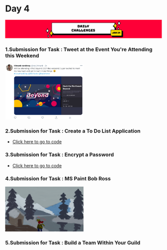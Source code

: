 # Day 4
<img src="https://github.com/VARhimank/MLH-Local-Hack-Day/blob/main/Day%204/head-dc14.png">

### 1.Submission for Task : Tweet at the Event You're Attending this Weekend
<img src="https://github.com/VARhimank/MLH-Local-Hack-Day/blob/main/Day%204/task.png" width=50%>

### 2.Submission for Task : Create a To Do List Application
- <a href="https://github.com/VARhimank/MLH-Local-Hack-Day/blob/main/Day%204/todo-list.c">Click here to go to code</a> 

### 3.Submission for Task : Encrypt a Password
- <a href="https://github.com/VARhimank/MLH-Local-Hack-Day/blob/main/Day%204/Encrypt%20password.c">Click here to go to code</a> 

### 4.Submission for Task : MS Paint Bob Ross
<img src="https://github.com/VARhimank/MLH-Local-Hack-Day/blob/main/Day%204/BOBROSSxELLIE.png" width=50%>

### 5.Submission for Task : Build a Team Within Your Guild
<img src="" width=50%>
